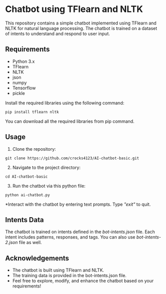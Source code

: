 # Chatbot using TFlearn and NLTK

This repository contains a simple chatbot implemented using TFlearn and NLTK for natural language processing. The chatbot is trained on a dataset of intents to understand and respond to user input.

## Requirements

- Python 3.x
- TFlearn
- NLTK
- json
- numpy
- Tensorflow
- pickle

Install the required libraries using the following command:

```
pip install tflearn nltk 
```

You can download all the required libraries from pip command.

## Usage
1. Clone the repository:
```
git clone https://github.com/crocks4123/AI-chatbot-basic.git
```
2. Navigate to the project directory:
```
cd AI-chatbot-basic
```
3. Run the chatbot via this python file:

```
python ai-chatbot.py
```
*Interact with the chatbot by entering text prompts. Type _"exit"_ to quit.


## Intents Data
The chatbot is trained on intents defined in the _bot-intents.json_ file. Each intent includes patterns, responses, and tags. You can also use _bot-intents-2.json_ file as well.

## Acknowledgements
* The chatbot is built using TFlearn and NLTK.
* The training data is provided in the bot-intents.json file.
* Feel free to explore, modify, and enhance the chatbot based on your requirements!
